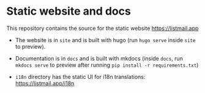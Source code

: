 # Static website and docs

This repository contains the source for the static website https://listmail.app

- The website is in `site` and is built with hugo (run `hugo serve` inside `site` to preview).

- Documentation is in `docs` and is built with mkdocs (inside `docs`, run `mkdocs serve` to preview after running `pip install -r requirements.txt`)


- `i18n` directory has the static UI for i18n translations: https://listmail.app/i18n
